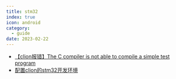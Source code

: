 ```yaml
---
title: stm32
index: true
icon: android
category:
  - guide
date: 2023-02-22
---
```


- [【clion报错】The C compiler is not able to compile a simple test program](1-clion-config.md)
- [配置clion的stm32开发环境](2-stm32-dev-env.md)
